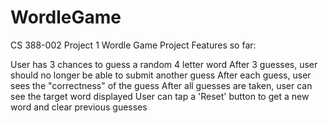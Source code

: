 # WordleGame
CS 388-002 Project 1
Wordle Game Project Features so far:

User has 3 chances to guess a random 4 letter word
After 3 guesses, user should no longer be able to submit another guess
After each guess, user sees the "correctness" of the guess
After all guesses are taken, user can see the target word displayed
User can tap a 'Reset' button to get a new word and clear previous guesses
